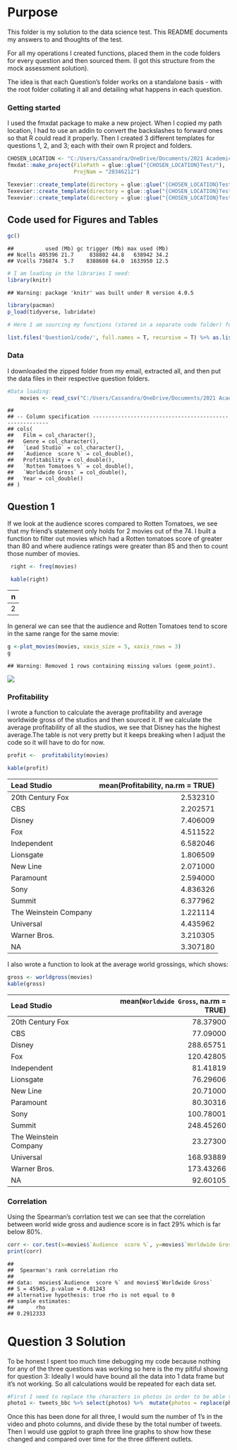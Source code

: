 # Purpose

This folder is my solution to the data science test. This README
documents my answers to and thoughts of the test.

For all my operations I created functions, placed them in the code
folders for every question and then sourced them. (I got this structure
from the mock assessment solution).

The idea is that each Question’s folder works on a standalone basis -
with the root folder collating it all and detailing what happens in each
question.

### Getting started

I used the fmxdat package to make a new project. When I copied my path
location, I had to use an addin to convert the backslashes to forward
ones so that R could read it properly. Then I created 3 different
templates for questions 1, 2, and 3; each with their own R project and
folders.

``` r
CHOSEN_LOCATION <- "C:/Users/Cassandra/OneDrive/Documents/2021 Academics/Data Science/"
fmxdat::make_project(FilePath = glue::glue("{CHOSEN_LOCATION}Test/"), 
                     ProjNam = "20346212")

Texevier::create_template(directory = glue::glue("{CHOSEN_LOCATION}Test/20346212/"), template_name = "Question1")
Texevier::create_template(directory = glue::glue("{CHOSEN_LOCATION}Test/20346212/"), template_name = "Question2")
Texevier::create_template(directory = glue::glue("{CHOSEN_LOCATION}Test/20346212/"), template_name = "Question3")
```

## Code used for Figures and Tables

``` r
gc()
```

    ##          used (Mb) gc trigger (Mb) max used (Mb)
    ## Ncells 405396 21.7     838802 44.8   638942 34.2
    ## Vcells 736874  5.7    8388608 64.0  1633950 12.5

``` r
# I am loading in the libraries I need:
library(knitr)
```

    ## Warning: package 'knitr' was built under R version 4.0.5

``` r
library(pacman)
p_load(tidyverse, lubridate)

# Here I am sourcing my functions (stored in a separate code folder) for Question 1 using walk:

list.files('Question1/code/', full.names = T, recursive = T) %>% as.list() %>% walk(~source(.))
```

### Data

I downloaded the zipped folder from my email, extracted all, and then
put the data files in their respective question folders.

``` r
#Data loading:
    movies <- read_csv("C:/Users/Cassandra/OneDrive/Documents/2021 Academics/Data Science/Test/20346212/Question1/data/Movies/Movies.csv")
```

    ## 
    ## -- Column specification --------------------------------------------------------
    ## cols(
    ##   Film = col_character(),
    ##   Genre = col_character(),
    ##   `Lead Studio` = col_character(),
    ##   `Audience  score %` = col_double(),
    ##   Profitability = col_double(),
    ##   `Rotten Tomatoes %` = col_double(),
    ##   `Worldwide Gross` = col_double(),
    ##   Year = col_double()
    ## )

## Question 1

If we look at the audience scores compared to Rotten Tomatoes, we see
that my friend’s statement only holds for 2 movies out of the 74. I
built a function to filter out movies which had a Rotten tomatoes score
of greater than 80 and where audience ratings were greater than 85 and
then to count those number of movies.

``` r
 right <- freq(movies)

 kable(right)
```

|   n |
|----:|
|   2 |

In general we can see that the audience and Rotten Tomatoes tend to
score in the same range for the same movie:

``` r
g <-plot_movies(movies, xaxis_size = 5, xaxis_rows = 3)
g
```

    ## Warning: Removed 1 rows containing missing values (geom_point).

![](README_files/figure-markdown_github/unnamed-chunk-5-1.png)

### Profitability

I wrote a function to calculate the average profitability and average
worldwide gross of the studios and then sourced it. If we calculate the
average profitability of all the studios, we see that Disney has the
highest average.The table is not very pretty but it keeps breaking when
I adjust the code so it will have to do for now.

``` r
profit <-  profitability(movies)

kable(profit)
```

| Lead Studio           | mean(Profitability, na.rm = TRUE) |
|:----------------------|----------------------------------:|
| 20th Century Fox      |                          2.532310 |
| CBS                   |                          2.202571 |
| Disney                |                          7.406009 |
| Fox                   |                          4.511522 |
| Independent           |                          6.582046 |
| Lionsgate             |                          1.806509 |
| New Line              |                          2.071000 |
| Paramount             |                          2.594000 |
| Sony                  |                          4.836326 |
| Summit                |                          6.377962 |
| The Weinstein Company |                          1.221114 |
| Universal             |                          4.435962 |
| Warner Bros.          |                          3.210305 |
| NA                    |                          3.307180 |

I also wrote a function to look at the average world grossings, which
shows:

``` r
gross <- worldgross(movies)
kable(gross)
```

| Lead Studio           | mean(`Worldwide Gross`, na.rm = TRUE) |
|:----------------------|--------------------------------------:|
| 20th Century Fox      |                              78.37900 |
| CBS                   |                              77.09000 |
| Disney                |                             288.65751 |
| Fox                   |                             120.42805 |
| Independent           |                              81.41819 |
| Lionsgate             |                              76.29606 |
| New Line              |                              20.71000 |
| Paramount             |                              80.30316 |
| Sony                  |                             100.78001 |
| Summit                |                             248.45260 |
| The Weinstein Company |                              23.27300 |
| Universal             |                             168.93889 |
| Warner Bros.          |                             173.43266 |
| NA                    |                              92.60105 |

### Correlation

Using the Spearman’s corrlation test we can see that the correlation
between world wide gross and audience score is in fact 29% which is far
below 80%.

``` r
corr <- cor.test(x=movies$`Audience  score %`, y=movies$`Worldwide Gross`, method = 'spearman', exact = FALSE)
print(corr)
```

    ## 
    ##  Spearman's rank correlation rho
    ## 
    ## data:  movies$`Audience  score %` and movies$`Worldwide Gross`
    ## S = 45945, p-value = 0.01243
    ## alternative hypothesis: true rho is not equal to 0
    ## sample estimates:
    ##       rho 
    ## 0.2912333

# Question 3 Solution

To be honest I spent too much time debugging my code because nothing for
any of the three questions was working so here is the my pitiful showing
for question 3: Ideally I would have bound all the data into 1 data
frame but it’s not working. So all calculations would be repeated for
each data set.

``` r
#First I need to replace the characters in photos in order to be able to work with the variable
photo1 <- tweets_bbc %>% select(photos) %>%  mutate(photos = replace(photos, photos == '[]', 0)) %>%  mutate(photos = replace(photos, photos != 0, 1))
```

Once this has been done for all three, I would sum the number of 1’s in
the video and photo columns, and divide these by the total number of
tweets. Then I would use ggplot to graph three line graphs to show how
these changed and compared over time for the three different outlets.
